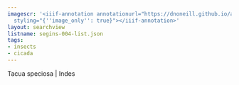 ```yaml
---
imagescr: '<iiif-annotation annotationurl="https://dnoneill.github.io/annotations/segins-004-1.json"
  styling="{''image_only'': true}"></iiif-annotation>'
layout: searchview
listname: segins-004-list.json
tags:
- insects
- cicada
---
```

Tacua speciosa | Indes